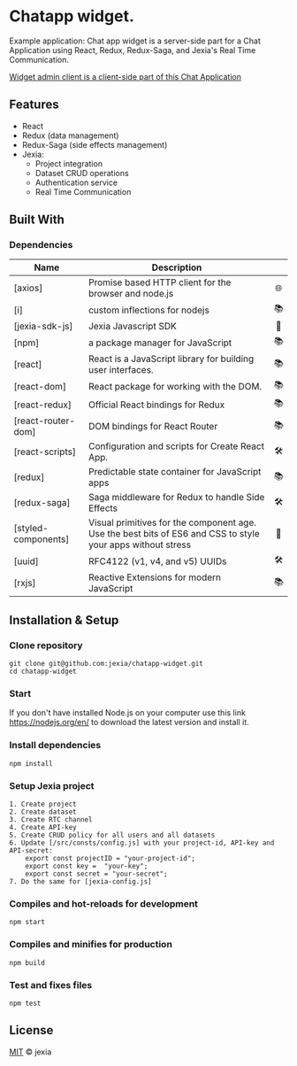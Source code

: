 # Chatapp widget.
Example application: Chat app widget is a server-side part for a Chat Application using React, Redux, Redux-Saga, and Jexia's Real Time Communication.

[Widget admin client is a client-side part of this Chat Application](https://github.com/jexia/chatapp-widget-admin-client)

## Features
 - React 
 - Redux (data management)
 - Redux-Saga (side effects management)
 - Jexia:
   - Project integration
   - Dataset CRUD operations
   - Authentication service
   - Real Time Communication

## Built With
### Dependencies
| Name| Description | |
|--|--|:--:| 
|[axios]|Promise based HTTP client for the browser and node.js|🌐
|[i]|custom inflections for nodejs|📚
|[jexia-sdk-js]|Jexia Javascript SDK|🐝
|[npm]|a package manager for JavaScript|📚
|[react]|React is a JavaScript library for building user interfaces.|📚
|[react-dom]|React package for working with the DOM.|📚
|[react-redux]|Official React bindings for Redux|📚
|[react-router-dom]|DOM bindings for React Router|📚
|[react-scripts]|Configuration and scripts for Create React App.|🛠️
|[redux]|Predictable state container for JavaScript apps|📚
|[redux-saga]|Saga middleware for Redux to handle Side Effects|🛠️
|[styled-components]|Visual primitives for the component age. Use the best bits of ES6 and CSS to style your apps without stress|🎨
|[uuid]|RFC4122 (v1, v4, and v5) UUIDs|🛠️
|[rxjs]|Reactive Extensions for modern JavaScript|📚

## Installation & Setup
### Clone repository
```
git clone git@github.com:jexia/chatapp-widget.git
cd chatapp-widget
```

### Start
If you don't have installed Node.js on your computer use this link https://nodejs.org/en/ to download the latest version and install it.

### Install dependencies
```
npm install
```
### Setup Jexia project
```
1. Create project
2. Create dataset 
3. Create RTC channel
4. Create API-key
5. Create CRUD policy for all users and all datasets
6. Update [/src/consts/config.js] with your project-id, API-key and API-secret:
    export const projectID = "your-project-id";
    export const key =  "your-key";
    export const secret = "your-secret";
7. Do the same for [jexia-config.js]

```

### Compiles and hot-reloads for development
```
npm start
```

### Compiles and minifies for production
```
npm build
```

### Test and fixes files
```
npm test
```
## License
[MIT](./LICENSE) &copy; jexia
